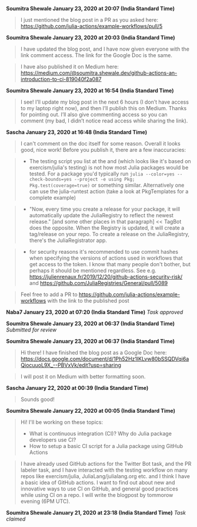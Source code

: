**Soumitra Shewale January 23, 2020 at 20:07 (India Standard Time)**
> I just mentioned the blog post in a PR as you asked here: https://github.com/julia-actions/example-workflows/pull/5

**Soumitra Shewale January 23, 2020 at 20:03 (India Standard Time)**
> I have updated the blog post, and I have now given everyone with the link comment access. The link for the Google Doc is the same.

> I have also published it on Medium here: https://medium.com/@soumitra.shewale.dev/github-actions-an-introduction-to-ci-819040f2a087

**Soumitra Shewale January 23, 2020 at 16:54 (India Standard Time)**
> I see! I’ll update my blog post in the next 6 hours (I don’t have access to my laptop right now), and then I’ll publish this on Medium. Thanks for pointing out. I’ll also give commenting access so you can comment (my bad, I didn’t notice read access while sharing the link).

**Sascha January 23, 2020 at 16:48 (India Standard Time)**
> I can't comment on the doc itself for some reason. Overall it looks good, nice work! Before you publish it, there are a few inaccuracies:

> - The testing script you list at the and (which looks like it's based on exercism/julia's testing) is not how most Julia packages would be tested. For a package you'd typically run `julia --color=yes --check-bounds=yes --project -e using Pkg; Pkg.test(coverage=true)` or something similar. Alternatively one can use the julia-runtest action (take a look at PkgTemplates for a complete example)

> - "Now, every time you create a release for your package, it will automatically update the JuliaRegistry to reflect the newest release." [and some other places in that paragraph] << TagBot does the opposite. When the Registry is updated, it will create a tag/release on your repo. To create a release on the JuliaRegistry, there's the JuliaRegistrator app.

> - for security reasons it's recommended to use commit hashes when specifying the versions of actions used in workflows that get access to the token. I know that many people don't bother, but perhaps it should be mentioned regardless. See e.g. https://julienrenaux.fr/2019/12/20/github-actions-security-risk/ and https://github.com/JuliaRegistries/General/pull/5089

> Feel free to add a PR to https://github.com/julia-actions/example-workflows with the link to the published post

**Naba7 January 23, 2020 at 07:20 (India Standard Time)**
_Task approved_

**Soumitra Shewale January 23, 2020 at 06:37 (India Standard Time)**
_Submitted for review_

**Soumitra Shewale January 23, 2020 at 06:37 (India Standard Time)**
> Hi there! I have finished the blog post as a Google Doc here: https://docs.google.com/document/d/1Ph52Hz1IKLvw80bSSQDVqi6aQiocuuoL9X_--PBVxVk/edit?usp=sharing

> I will post it on Medium with better formatting soon.

**Sascha January 22, 2020 at 00:39 (India Standard Time)**
> Sounds good!

**Soumitra Shewale January 22, 2020 at 00:05 (India Standard Time)**
> Hi! I'll be working on these topics:
> - What is continuous integration (CI)? Why do Julia package developers use CI?
> - How to setup a basic CI script for a Julia package using GitHub Actions

> I have already used GitHub actions for the Twitter Bot task, and the PR labeler task, and I have interacted with the testing workflow on many repos like exercism/julia, JuliaLang/julialang.org etc. and I think I have a basic idea of GitHub actions. I want to find out about new and innovative ways to use CI on GitHub, and general good practices while using CI on a repo. I will write the blogpost by tommorow evening (6PM UTC).

**Soumitra Shewale January 21, 2020 at 23:18 (India Standard Time)**
_Task claimed_